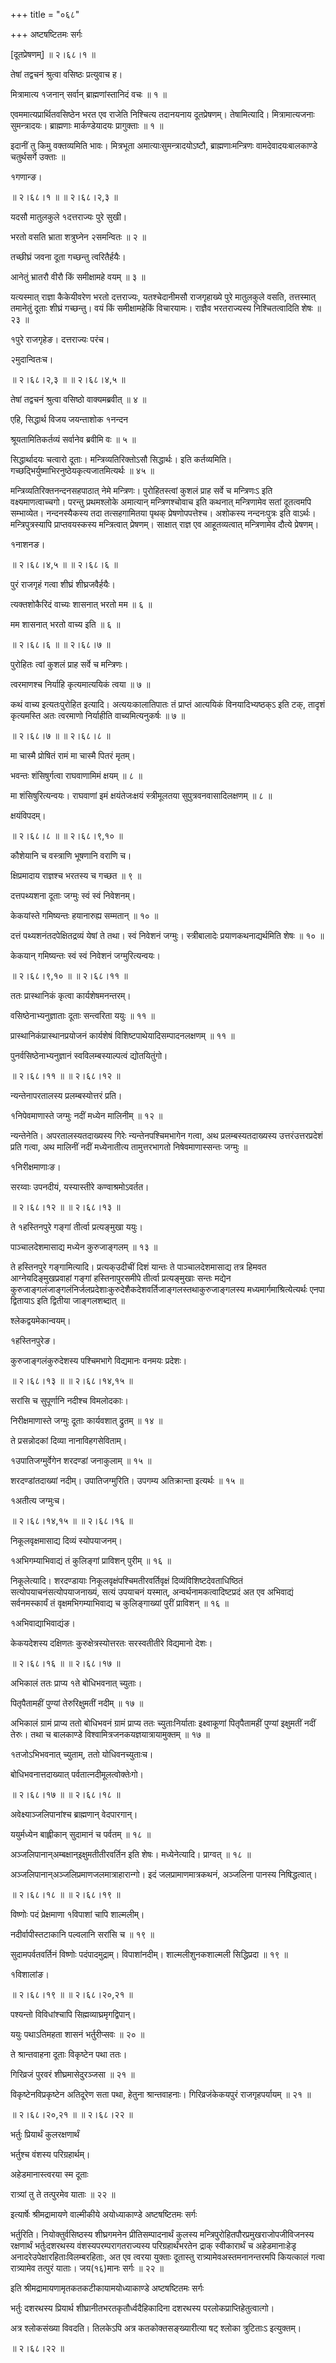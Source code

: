 +++
title = "०६८"

+++
अष्टषष्टितमः सर्गः  

\[दूतप्रेषणम्\] ॥ २।६८।१ ॥   

तेषां तद्वचनं श्रुत्वा वसिष्ठः प्रत्युवाच ह।  

मित्रामात्य १जनान् सर्वान् ब्राह्मणांस्तानिदं वचः  ॥  १  ॥   

एवममात्यप्रार्थितवसिष्ठेन भरत एव राजेति निश्चित्य तदानयनाय दूतप्रेषणम्। तेषामित्यादि। मित्रामात्यजनाः सुमन्त्रादयः। ब्राह्मणाः मार्कण्डेयादयः प्रागुक्ताः  ॥  १  ॥   

इदानीं तु किमु वक्तव्यमिति भावः। मित्रभूता अमात्याःसुमन्त्रादयोऽष्टौ, ब्राह्मणाःमन्त्रिणः वामदेवादयःबालकाण्डे चतुर्थसर्गे उक्ताः ॥   

१गणान्ङ।  

 ॥ २।६८।१ ॥  ॥ २।६८।२,३ ॥   

यदसौ मातुलकुले १दत्तराज्यः पुरे सुखी।  

भरतो वसति भ्राता शत्रुघ्नेन २समन्वितः  ॥  २  ॥   

तच्छीघ्रं जवना दूता गच्छन्तु त्वरितैर्हयैः।  

आनेतुं भ्रातरौ वीरौ किं समीक्षामहे वयम्  ॥  ३  ॥   

यत्यस्मात् राज्ञा कैकेयीवरेण भरतो दत्तराज्यः, यतश्चेदानीमसौ राजगृहाख्ये पुरे मातुलकुले वसति, तत्तस्मात् तमानेतुं दूताः शीघ्रं गच्छन्तु। वयं किं समीक्षामहेकिं विचारयामः। राज्ञैव भरतराज्यस्य निश्चितत्वादिति शेषः  ॥  २३  ॥   

१पुरे राजगृहेङ। दत्तराज्यः परंच।  

२मुदान्वितःच।  

 ॥ २।६८।२,३ ॥  ॥ २।६८।४,५ ॥   

तेषां तद्वचनं श्रुत्वा वसिष्ठो वाक्यमब्रवीत्  ॥  ४  ॥   

एहि, सिद्धार्थ विजय जयन्ताशोक १नन्दन  

श्रूयतामितिकर्तव्यं सर्वानेव ब्रवीमि वः  ॥  ५  ॥   

सिद्धार्थादयः चत्वारो दूताः। मन्त्रिव्यतिरिक्तोऽसौ सिद्धार्थः। इति कर्तव्यमिति। गच्छद्भिर्युष्माभिरनुष्ठेयकृत्यजातमित्यर्थः  ॥  ४५  ॥   

मन्त्रिव्यतिरिक्तनन्दनसहपाठात् नेमे मन्त्रिणः। पुरोहितस्त्वां कुशलं प्राह सर्वे च मन्त्रिणःऽ इति वक्ष्यमाणत्वाच्चगो। परन्तु प्रथमश्लोके अमात्यान् मन्त्रिणश्चोवाच इति कथनात् मन्त्रिणामेव सतां दूतत्वमपि सम्भाव्येत। नन्दनस्यैकस्य तदा तत्सहगामितया पृथक् प्रेषणोपपत्तेश्च। अशोकस्य नन्दनःपुत्रः इति वाऽर्थः। मन्त्रिपुत्रस्यापि प्राप्तवयस्कस्य मन्त्रित्वात् प्रेषणम्। साक्षात् राज्ञ एव आहूतव्यत्वात् मन्त्रिणामेव दौत्ये प्रेषणम्।  

१नाशनङ।  

 ॥ २।६८।४,५ ॥  ॥ २।६८।६ ॥   

पुरं राजगृहं गत्वा शीघ्रं शीघ्रजवैर्हयैः।  

त्यक्तशोकैरिदं वाच्यः शासनात् भरतो मम  ॥  ६  ॥   

मम शासनात् भरतो वाच्य इति  ॥  ६  ॥   

 ॥ २।६८।६ ॥  ॥ २।६८।७ ॥   

पुरोहितः त्वां कुशलं प्राह सर्वे च मन्त्रिणः।  

त्वरमाणश्च निर्याहि कृत्यमात्ययिकं त्वया  ॥  ७  ॥   

कथं वाच्य इत्यतःपुरोहित इत्यादि। अत्ययःकालातिपातः तं प्राप्तं आत्ययिकं विनयादिभ्यष्ठक्ऽ इति टक्, तादृशं कृत्यमस्ति अतः त्वरमाणो निर्याहीति वाच्यमित्यनुकर्षः  ॥  ७  ॥   

 ॥ २।६८।७ ॥  ॥ २।६८।८ ॥   

मा चास्मै प्रोषितं रामं मा चास्मै पितरं मृतम्।  

भवन्तः शंसिषुर्गत्वा राघवाणामिमं क्षयम्  ॥  ८  ॥   

मा शंसिषुरित्यन्वयः। राघवाणां इमं क्षयंतेजःक्षयं स्त्रीमूलतया सुपुत्रवनवासादिलक्षणम्  ॥  ८  ॥   

क्षयंविपदम्।  

 ॥ २।६८।८ ॥  ॥ २।६८।९,१० ॥   

कौशेयानि च वस्त्राणि भूषणानि वराणि च।  

क्षिप्रमादाय राज्ञश्च भरतस्य च गच्छत  ॥  ९  ॥   

दत्तपथ्यशना दूताः जग्मुः स्वं स्वं निवेशनम्।  

केकयांस्ते गमिष्यन्तः हयानारुह्य सम्मतान्  ॥  १०  ॥   

दत्तं पथ्यशनंतदपेक्षितद्रव्यं येषां ते तथा। स्वं निवेशनं जग्मुः। स्त्रीबालादेः प्रयाणकथनाद्यर्थमिति शेषः ॥ १० ॥   

केकयान् गमिष्यन्तः स्वं स्वं निवेशनं जग्मुरित्यन्वयः।  

 ॥ २।६८।९,१० ॥  ॥ २।६८।११ ॥   

ततः प्रास्थानिकं कृत्वा कार्यशेषमनन्तरम्।  

वसिष्ठेनाभ्यनुज्ञाताः दूताः सन्त्वरिता ययुः  ॥  ११  ॥   

प्रास्थानिकंप्रास्थानप्रयोजनं कार्यशेषं विशिष्टपाथेयादिसम्पादनलक्षणम्  ॥  ११  ॥   

पुनर्वसिष्ठेनाभ्यनुज्ञानं स्वविलम्बस्याल्पत्वं द्योतयितुंगो।  

 ॥ २।६८।११ ॥  ॥ २।६८।१२ ॥   

न्यन्तेनापरतालस्य प्रलम्बस्योत्तरं प्रति।  

१निपेवमाणास्ते जग्मुः नदीं मध्येन मालिनीम्  ॥  १२  ॥   

न्यन्तेनेति। अपरतालस्यतदाख्यस्य गिरेः न्यन्तेनपश्चिमभागेन गत्वा, अथ प्रलम्बस्यतदाख्यस्य उत्तरंउत्तरप्रदेशं प्रति गत्वा, अथ मालिनीं नदीं मध्येनातीत्य तामुत्तरभागतो निषेवमाणास्सन्तः जग्मुः  ॥   

१निरीक्षमाणाःङ।  

सरय्वाः उपनदीयं, यस्यास्तीरे कण्वाश्रमोऽवर्तत।  

 ॥ २।६८।१२ ॥  ॥ २।६८।१३ ॥   

ते १हस्तिनपुरे गङ्गां तीर्त्वा प्रत्यङ्मुखा ययुः।  

पाञ्चालदेशमासाद्य मध्येन कुरुजाङ्गलम्  ॥  १३  ॥   

ते हस्तिनपुरे गङ्गामित्यादि। प्रत्यक्उदीचीं दिशं यान्तः ते पाञ्चालदेशमासाद्य तत्र हिमवत आग्नेयदिङ्मुखप्रवाहां गङ्गां हस्तिनापुरसमीपे तीर्त्वा प्रत्यङ्मुखाः सन्तः मद्येन कुरुजाङ्गलंजाङ्गलंनिर्जलप्रदेशाःकुरुदेशैकदेशवर्तिजाङ्गलस्तथाकुरुजाङ्गलस्य मध्यमार्गमाश्रित्येत्यर्थः एनपा द्वितायाऽ इति द्वितीया जाङ्गलशब्दात्  ॥   

श्लेकद्वयमेकान्वयम्।  

१हस्तिनपुरेङ।  

कुरुजाङ्गलंकुरुदेशस्य पश्चिमभागे विद्यमानः वनमयः प्रदेशः।  

 ॥ २।६८।१३ ॥  ॥ २।६८।१४,१५ ॥   

सरांसि च सुपूर्णानि नदीश्च विमलोदकाः।  

निरीक्षमाणास्ते जग्मुः दूताः कार्यवशात् द्रुतम्  ॥  १४  ॥   

ते प्रसन्नोदकां दिव्या नानाविहगसेविताम्।  

१उपातिजग्मुर्वेगेन शरदण्डां जनाकुलाम्  ॥  १५  ॥   

शरदण्डांतदाख्यां नदीम्। उपातिजग्मुरिति। उपगम्य अतिक्रान्ता इत्यर्थः  ॥  १५  ॥   

१अतीत्य जग्मुःच।  

 ॥ २।६८।१४,१५ ॥  ॥ २।६८।१६ ॥   

निकूलवृक्षमासाद्य दिव्यं स्योपयाजनम्।  

१अभिगम्याभिवाद्यं तं कुलिङ्गां प्राविशन् पुरीम्  ॥  १६  ॥   

निकूलेत्यादि। शरदण्डायाः निकूलवृक्षंपश्चिमतीरवर्तिवृक्षं दिव्यंविशिष्टदेवताधिष्ठितं सत्योपयाचनंसत्योपयाजनाख्यं, सत्यं उपयाचनं यस्मात्, अन्वर्थनामकत्वादिष्टप्रदं अत एव अभिवाद्यं सर्वनमस्कार्यं तं वृक्षमभिगम्याभिवाद्य च कुलिङ्गाख्यां पुरीं प्राविशन्  ॥  १६  ॥   

१अभिवाद्याभिवाद्यंङ।  

केकयदेशस्य दक्षिणतः कुरुक्षेत्रस्योत्तरतः सरस्वतीतीरे विद्यमानो देशः।  

 ॥ २।६८।१६ ॥  ॥ २।६८।१७ ॥   

अभिकालं ततः प्राप्य १ते बोधिभवनात् च्युताः।  

पितृपैतामहीं पुण्यां तेरुरिक्षुमतीं नदीम्  ॥  १७  ॥   

अभिकालं ग्रामं प्राप्य ततो बोधिभवनं ग्रामं प्राप्य ततः च्युताःनिर्याताः इक्ष्वाकूणां पितृपैतामहीं पुण्यां इक्षुमतीं नदीं तेरुः। तथा च बालकाण्डे विश्वामित्रजनकयज्ञयात्रायामुक्तम्  ॥  १७  ॥   

१तजोऽभिभवनात् च्युताम्, ततो योधिवनच्युताःच।  

बोधिभवनात्तदाख्यात् पर्वतात्नदीमूलत्वोक्तेःगो।  

 ॥ २।६८।१७ ॥  ॥ २।६८।१८ ॥   

अवेक्ष्याञ्जलिपानांश्च ब्राह्मणान् वेदपारगान्।  

ययुर्मध्येन बाह्लीकान् सुदामानं च पर्वतम्  ॥  १८  ॥   

अञ्जलिपानान्अम्बक्षान्इक्षुमतीतीरवर्तिन इति शेषः। मध्येनेत्यादि। प्राग्वत्  ॥  १८  ॥   

अञ्जलिपानान्अञ्जलिप्रमाणजलमात्राहारान्गो। इदं जलप्रामाणमात्रकथनं, अञ्जलिना पानस्य निषिद्धत्वात्।  

 ॥ २।६८।१८ ॥  ॥ २।६८।१९ ॥   

विष्णोः पदं प्रेक्षमाणा १विपाशां चापि शाल्मलीम्।  

नदीर्वापीस्तटाकानि पल्वलानि सरांसि च  ॥  १९  ॥   

सुदामपर्वतवर्तिनं विष्णोः पदंपादमुद्राम्। विपाशांनदीम्। शाल्मलीशुनकशाल्मली सिद्धिप्रदा  ॥  १९  ॥   

१विशालांङ।  

 ॥ २।६८।१९ ॥  ॥ २।६८।२०,२१ ॥   

पश्यन्तो विविधांश्चापि सिह्मव्याघ्रमृगद्विपान्।  

ययुः पथाऽतिमहता शासनं भर्तुरीप्सवः  ॥  २०  ॥   

ते श्रान्तवाहना दूताः विकृष्टेन पथा ततः।  

गिरिव्रजं पुरवरं शीघ्रमासेदुरञ्जसा  ॥  २१  ॥   

विकृष्टेनविप्रकृष्टेन अतिदूरेण सता पथा, हेतुना श्रान्तवाहनाः। गिरिव्रजंकेकयपुरं राजगृहपर्यायम्  ॥ २१ ॥   

 ॥ २।६८।२०,२१ ॥  ॥ २।६८।२२ ॥   

भर्तुः प्रियार्थं कुलरक्षणार्थं  

भर्तुश्च वंशस्य परिग्रहार्थम्।  

अहेडमानास्त्वरया स्म दूताः  

रात्र्यां तु ते तत्पुरमेव याताः  ॥  २२  ॥   

इत्यार्षेः श्रीमद्रामायणे वाल्मीकीये अयोध्याकाण्डे अष्टषष्टितमः सर्गः  

भर्तुरिति। नियोक्तुर्वसिष्ठस्य शीघ्रगमनेन प्रीतिसम्पादनार्थं कुलस्य मन्त्रिपुरोहितपौरप्रमुखराजोपजीविजनस्य रक्षणार्थं भर्तुःदशरथस्य वंशस्यपरम्परागतराज्यस्य परिग्रहार्थंभरतेन द्राक् स्वीकारार्थं च अहेडमानाःहेडृ अनादरेउपेक्षारहिताःविलम्बरहिताः, अत एव त्वरया युक्ताः दूतास्तु रात्र्यामेवअस्तमनानन्तरमपि कियत्कालं गत्वा रात्र्यामेव तत्पुरं याताः। जय(१६)मानः सर्गः  ॥  २२  ॥   

इति श्रीमद्रामायणामृतकतकटीकायामयोध्याकाण्डे अष्टषष्टितमः सर्गः  

भर्तुः दशरथस्य प्रियार्थ शीघ्रानीतभरतकृतौर्ध्वदैहिकादिना दशरथस्य परलोकप्राप्तिहेतुत्वात्गो।  

अत्र श्लोकसंख्या विवदति। तिलकेऽपि अत्र कतकोक्तसङ्ख्यारीत्या षट् श्लोका त्रुटिताःऽ इत्युक्तम्।  

 ॥ २।६८।२२ ॥   

